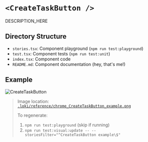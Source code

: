 # `<CreateTaskButton />`

DESCRIPTION_HERE

## Directory Structure

- `stories.tsx`: Component playground (`npm run test:playground`)
- `test.tsx`: Component tests (`npm run test:unit`)
- `index.tsx`: Component code
- `README.md`: Component documentation (hey, that's me!)

## Example

![CreateTaskButton](../../../.loki/reference/chrome_CreateTaskButton_example.png)

> Image location: [`.loki/reference/chrome_CreateTaskButton_example.png`](../../../.loki/reference/chrome_CreateTaskButton_example.png)
> 
> To regenerate: 
> 1. `npm run test:playground` (skip if running)
> 1. `npm run test:visual:update -- --storiesFilter="^CreateTaskButton example\$"`